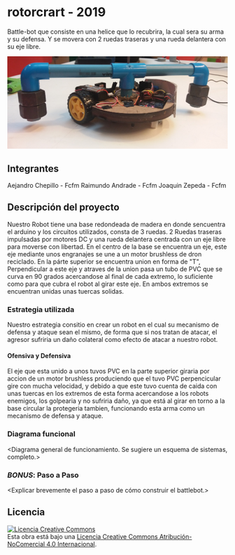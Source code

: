 ﻿# rotorcrart - 2019
Battle-bot que consiste en una helice que lo recubrira, la cual sera su arma y su defensa. Y se movera con 2 ruedas traseras y una rueda delantera con su eje libre.


![Robot "Rotor-Crart"](/multimedia/robot1.jpg)



## Integrantes
Aejandro Chepillo - Fcfm
Raimundo Andrade - Fcfm
Joaquin Zepeda - Fcfm


## Descripción del proyecto

Nuestro Robot tiene una base redondeada de madera en donde sencuentra el arduino y los circuitos utilizados, consta de 3 ruedas.
2 Ruedas traseras impulsadas por motores DC y una rueda delantera centrada con un eje libre para moverse con libertad.
En el centro de la base se encuentra un eje, este eje mediante unos engranajes se une a un motor brushless de dron reciclado.
En la párte superior se encuentra union en forma de "T", Perpendicular a este eje y atraves de la union pasa un tubo de PVC que se curva en 90 grados acercandose al final de
cada extremo, lo suficiente como para que cubra el robot al girar este eje. En ambos extremos se encuentran unidas unas tuercas solidas.

### Estrategia utilizada

Nuestro estrategia consitio en crear un robot en el cual su mecanismo de defensa y ataque sean el mismo, de forma que si nos tratan de atacar,
el agresor sufriria un daño colateral como efecto de atacar a nuestro robot.

#### Ofensiva y Defensiva

El eje que esta unido a unos tuvos PVC en la parte superior giraria por accion de un motor brushless produciendo que el tuvo PVC perpencicular
gire con mucha velocidad, y debido a que este tuvo cuenta de caida con unas tuercas en los extremos de esta forma acercandose a los robots enemigos, los golpearia
y no sufriria daño, ya que está al girar en torno a la base circular la protegeria tambien, funcionando esta arma como un mecanismo de defensa y ataque.


### Diagrama funcional
<Diagrama general de funcionamiento. Se sugiere un esquema de sistemas, completo.>

### *BONUS*: Paso a Paso
<Explicar brevemente el paso a paso de cómo construir el battlebot.>

## Licencia
<a rel="license" href="http://creativecommons.org/licenses/by-nc/4.0/"><img alt="Licencia Creative Commons" style="border-width:0" src="https://i.creativecommons.org/l/by-nc/4.0/88x31.png" /></a><br />Esta obra está bajo una <a rel="license" href="http://creativecommons.org/licenses/by-nc/4.0/">Licencia Creative Commons Atribución-NoComercial 4.0 Internacional</a>.
